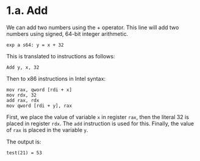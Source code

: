 # 1.a. Add

We can add two numbers using the + operator. This line will add two numbers using signed, 64-bit integer arithmetic.

```
exp a s64: y = x + 32
```

This is translated to instructions as follows:

```
Add y, x, 32
```

Then to x86 instructions in Intel syntax:

```
mov rax, qword [rdi + x]
mov rdx, 32
add rax, rdx
mov qword [rdi + y], rax
```

First, we place the value of variable `x` in register `rax`, then the literal 32 is placed in register `rdx`. The `add` instruction is used for this. Finally, the value of `rax` is placed in the variable `y`.

The output is:

```
test(21) = 53
```

